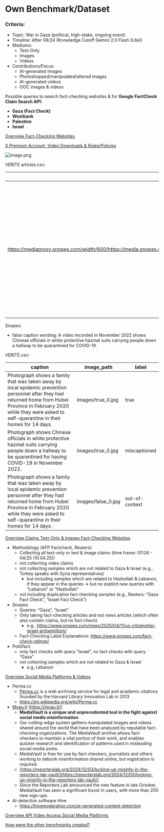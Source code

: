 # Own Benchmark/Dataset

### Criteria:

- Topic: War in Gaza (political, high-stake, ongoing event)
- Timeline: After 08/24 (Knowledge Cutoff Gemini 2.0 Flash (Lite))
- Mediums:
    - Text-Only
    - Images
    - Videos
- Contributions/Focus:
    - AI-generated images
    - Photoshopped/manipulated/altered images
    - AI-generated videos
    - OOC images & videos

Possible queries to search fact-checking websites & for **Google FactCheck Claim Search API:**

- **Gaza (Fact Check)**
- **Westbank**
- **Palestine**
- **Israel**

[Overview Fact-Checking Websites](Own%20Benchmark%20Dataset%201ce4118f8ead808a96bbee54ed5faf33/Overview%20Fact-Checking%20Websites%201ce4118f8ead80138f24f824b677da7d.csv)

[X Premium Account, Video Downloads & Rules/Policies](https://www.notion.so/X-Premium-Account-Video-Downloads-Rules-Policies-1d04118f8ead80078253f1514902b90a?pvs=21)

![image.png](Own%20Benchmark%20Dataset%201ce4118f8ead808a96bbee54ed5faf33/image.png)

VERITE articles.csv:

| true_url (image) | false_caption | true_caption | false_url (image) | query | snopes/reuters url (article) |
| --- | --- | --- | --- | --- | --- |
| https://mediaproxy.snopes.com/width/600/https://media.snopes.com/2022/12/a_video_shot_in_china_showed_people_being_forcibly_dragged_to_covid_quarantine_in_2020_and_not_2022.jpg | Photograph shows Chinese officials in white protective hazmat suits carrying people down a hallway to be quarantined for having COVID-19 in November 2022. | Photograph shows a family that was taken away by local epidemic prevention personnel after they had returned home from Hubei Province in February 2020 while they were asked to self-quarantine in their homes for 14 days. | https://static.dw.com/image/63908432_604.jpg | shenzhen police arresting during covid | https://www.snopes.com/fact-check/china-covid-quarantine-video/ |

Snopes:

- false caption wording: A video recorded in November 2022 shows Chinese officials in white protective hazmat suits carrying people down a hallway to be quarantined for COVID-19.

VERITE.csv:

| caption | image_path | label |
| --- | --- | --- |
| Photograph shows a family that was taken away by local epidemic prevention personnel after they had returned home from Hubei Province in February 2020 while they were asked to self-quarantine in their homes for 14 days. | images/true_0.jpg | true |
| Photograph shows Chinese officials in white protective hazmat suits carrying people down a hallway to be quarantined for having COVID-19 in November 2022. | images/true_0.jpg | miscaptioned |
| Photograph shows a family that was taken away by local epidemic prevention personnel after they had returned home from Hubei Province in February 2020 while they were asked to self-quarantine in their homes for 14 days. | images/false_0.jpg | out-of-context |

[Overview Claims Text-Only & Images Fact-Checking Websites](Own%20Benchmark%20Dataset%201ce4118f8ead808a96bbee54ed5faf33/Overview%20Claims%20Text-Only%20&%20Images%20Fact-Checking%20W%201d14118f8ead80b5ba52cc506f5f863a.csv)

- Methodology (AFP Factcheck, Reuters):
    - Collecting all text-only or text & image claims (time frame: 07/24 - 04/25 (10.04.25))
    - not collecting video claims
    - not collecting samples which are not related to Gaza & Israel (e.g., Turkey speaks with Syria representatives)
        - but including samples which are related to Hezbollah & Lebanon, if they appear in the queries → but no explicit new queries with “Lebanon” or “Hezbollah”
    - not including duplicative fact checking samples (e.g., Reuters: “Gaza Fact Check”, “Israel Fact Check”)
- Snopes:
    - Queries: “Gaza”, “Israel”
    - Only taking fact-checking articles and not news articles (which often also contain claims, but no fact check)
        - e.g., https://www.snopes.com/news/2025/04/11/us-citizenship-israel-antisemitism/
    - Fact-Checking Label Explanations: https://www.snopes.com/fact-check-ratings/
- Politifact:
    - only fact checks with query “Israel”, no fact checks with query “Gaza”
    - not collecting samples which are not related to Gaza & Israel
        - e.g, Lebanon
    

[Overview Social Media Platforms & Videos](Own%20Benchmark%20Dataset%201ce4118f8ead808a96bbee54ed5faf33/Overview%20Social%20Media%20Platforms%20&%20Videos%201ce4118f8ead804d916edfab638fea92.csv)

- Perma.cc
    - [Perma.cc](http://perma.cc/) is a web archiving service for legal and academic citations founded by the Harvard Library Innovation Lab in 2013
    - https://en.wikipedia.org/wiki/Perma.cc
- [Mvau.lt](http://Mvau.lt) (https://mvau.lt/)
    - **MediaVault is a unique and unprecedented tool in the fight against social media misinformation**
    - Our cutting-edge system gathers manipulated images and videos shared around the world that have been analyzed by reputable fact-checking organizations. The MediaVault archive allows fact-checkers to maintain a vital portion of their work, and enables quicker research and identification of patterns used in misleading social media posts.
    - MediaVault is free for use by fact-checkers, journalists and others working to debunk misinformation shared online, but registration is required.
    - [https://reporterslab.org/2024/12/03/locking-up-misinfo-in-the-reporters-lab-vault/](https://reporterslab.org/2024/12/03/locking-up-misinfo-in-the-reporters-lab-vault/)
    - Since the Reporters Lab announced the new feature in late October, MediaVault has seen a significant boost in users, with more than 200 new sign-ups.
- AI-detection software Hive
    - https://hivemoderation.com/ai-generated-content-detection

[Overview API Video Access Social Media Platforms](https://www.notion.so/Overview-API-Video-Access-Social-Media-Platforms-1d54118f8ead80c2a1e5dd35d36c9d28?pvs=21)

[How were the other benchmarks created?](Own%20Benchmark%20Dataset%201ce4118f8ead808a96bbee54ed5faf33/How%20were%20the%20other%20benchmarks%20created%201d04118f8ead80658b47c5e18d2016eb.csv)